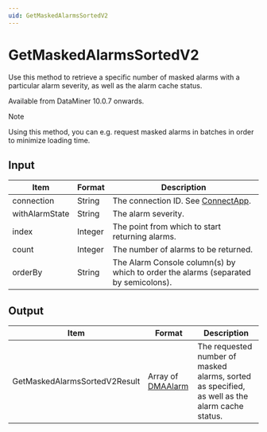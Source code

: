 ```yaml
---
uid: GetMaskedAlarmsSortedV2
---
```


# GetMaskedAlarmsSortedV2

Use this method to retrieve a specific number of masked alarms with a particular alarm severity, as well as the alarm cache status.

Available from DataMiner 10.0.7 onwards.

> [!NOTE]
> Using this method, you can e.g. request masked alarms in batches in order to minimize loading time.

## Input

| Item           | Format  | Description                                                                         |
|----------------|---------|-------------------------------------------------------------------------------------|
| connection     | String  | The connection ID. See [ConnectApp](xref:ConnectApp).    |
| withAlarmState | String  | The alarm severity.                                                                 |
| index          | Integer | The point from which to start returning alarms.                                     |
| count          | Integer | The number of alarms to be returned.                                                |
| orderBy        | String  | The Alarm Console column(s) by which to order the alarms (separated by semicolons). |

## Output

| Item | Format | Description |
|--|--|--|
| GetMaskedAlarmsSortedV2Result | Array of [DMAAlarm](xref:DMAAlarm) | The requested number of masked alarms, sorted as specified, as well as the alarm cache status. |
